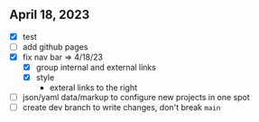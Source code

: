 ## April 18, 2023
* [x] test
* [ ] add github pages
* [x] fix nav bar => 4/18/23
    * [x] group internal and external links
    * [x] style
        * exteral links to the right
* [ ] json/yaml data/markup to configure new projects in one spot
* [ ] create dev branch to write changes, don't break `main`